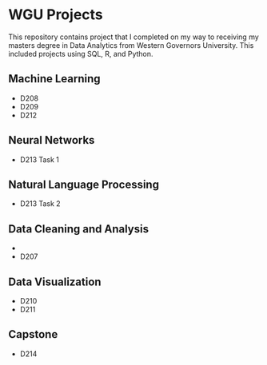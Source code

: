 # WGU Projects
This repository contains project that I completed on my way to receiving my masters degree in Data Analytics from Western Governors University. This included projects using SQL, R, and Python.

## Machine Learning
- D208
- D209
- D212

## Neural Networks
- D213 Task 1

## Natural Language Processing
- D213 Task 2

## Data Cleaning and Analysis
- 
- D207

## Data Visualization
- D210
- D211

## Capstone
- D214
